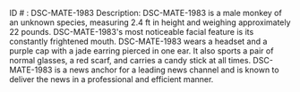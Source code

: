ID # : DSC-MATE-1983
Description: DSC-MATE-1983 is a male monkey of an unknown species, measuring 2.4 ft in height and weighing approximately 22 pounds. DSC-MATE-1983's most noticeable facial feature is its constantly frightened mouth. DSC-MATE-1983 wears a headset and a purple cap with a jade earring pierced in one ear. It also sports a pair of normal glasses, a red scarf, and carries a candy stick at all times. DSC-MATE-1983 is a news anchor for a leading news channel and is known to deliver the news in a professional and efficient manner.